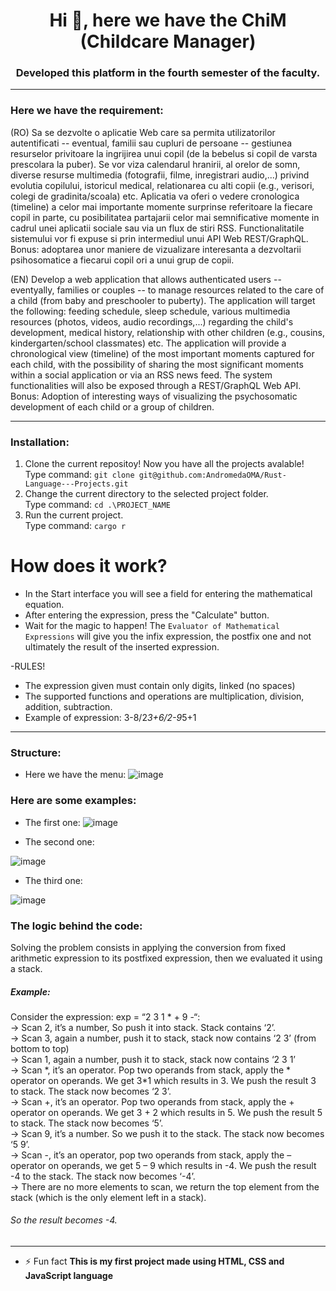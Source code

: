 <h1 align="center">Hi 👋, here we have the ChiM (Childcare Manager)</h1>
<h3 align="center">Developed this platform in the fourth semester of the faculty.</h3>

---

<h3 align="left">Here we have the requirement:</h3>

(RO) Sa se dezvolte o aplicatie Web care sa permita utilizatorilor autentificati -- eventual, familii sau cupluri de persoane -- gestiunea resurselor privitoare la ingrijirea unui copil (de la bebelus si copil de varsta prescolara la puber). Se vor viza calendarul hranirii, al orelor de somn, diverse resurse multimedia (fotografii, filme, inregistrari audio,...) privind evolutia copilului, istoricul medical, relationarea cu alti copii (e.g., verisori, colegi de gradinita/scoala) etc. Aplicatia va oferi o vedere cronologica (timeline) a celor mai importante momente surprinse referitoare la fiecare copil in parte, cu posibilitatea partajarii celor mai semnificative momente in cadrul unei aplicatii sociale sau via un flux de stiri RSS. Functionalitatile sistemului vor fi expuse si prin intermediul unui API Web REST/GraphQL. Bonus: adoptarea unor maniere de vizualizare interesanta a dezvoltarii psihosomatice a fiecarui copil ori a unui grup de copii.

(EN) Develop a web application that allows authenticated users -- eventyally, families or couples -- to manage resources related to the care of a child (from baby and preschooler to puberty). The application will target the following: feeding schedule, sleep schedule, various multimedia resources (photos, videos, audio recordings,...) regarding the child's development, medical history, relationship with other children (e.g., cousins, kindergarten/school classmates) etc. The application will provide a chronological view (timeline) of the most important moments captured for each child, with the possibility of sharing the most significant moments within a social application or via an RSS news feed. The system functionalities will also be exposed through a REST/GraphQL Web API. Bonus: Adoption of interesting ways of visualizing the psychosomatic development of each child or a group of children.

---

<h3 align="left">Installation:</h3>

1. Clone the current repositoy! Now you have all the projects avalable!</br>
 Type command: ```git clone git@github.com:AndromedaOMA/Rust-Language---Projects.git```
2. Change the current directory to the selected project folder.</br>
 Type command: ```cd .\PROJECT_NAME```
4. Run the current project.</br>
 Type command: ```cargo r```


# How does it work?

- In the Start interface you will see a field for entering the mathematical equation.
- After entering the expression, press the "Calculate" button.
- Wait for the magic to happen! The ``Evaluator of Mathematical Expressions`` will give you the infix expression, the postfix one and not ultimately the result of the inserted expression.
  
-RULES!

- The expression given must contain only digits, linked (no spaces)
- The supported functions and operations are multiplication, division, addition, subtraction.
- Example of expression: 3-8/2*3+6/2-9*5+1

---

<h3 align="left">Structure:</h3>

- Here we have the menu:
![image](https://github.com/AndromedaOMA/Rust-Language---Projects/assets/116078879/201c45a7-3597-4052-bf4d-0767b92e7044)

<h3 align="left">Here are some examples:</h3>

- The first one:
![image](https://github.com/AndromedaOMA/Rust-Language---Projects/assets/116078879/d2fc8d9e-1714-4dc6-99cc-422bb4eb5083)

- The second one:
  
![image](https://github.com/AndromedaOMA/Rust-Language---Projects/assets/116078879/e9c0dc0c-ced3-428e-8343-d7f7f3a845a2)

- The third one:

![image](https://github.com/AndromedaOMA/Rust-Language---Projects/assets/116078879/d6de001a-11bf-44eb-abcb-e5280049c69a)


<h3 align="left">The logic behind the code:</h3>
  Solving the problem consists in applying the conversion from fixed arithmetic expression to its postfixed expression, then we evaluated it using a stack.
  <h5>Example:</h5>
  Consider the expression: exp = “2 3 1 * + 9 -“:</br>
    -> Scan 2, it’s a number, So push it into stack. Stack contains ‘2’.</br>
    -> Scan 3, again a number, push it to stack, stack now contains ‘2 3’ (from bottom to top) </br>
    -> Scan 1, again a number, push it to stack, stack now contains ‘2 3 1’ </br>
    -> Scan *, it’s an operator. Pop two operands from stack, apply the * operator on operands. We get 3*1 which results in 3. We push the result 3 to stack. The stack now becomes ‘2 3’.</br>
    -> Scan +, it’s an operator. Pop two operands from stack, apply the + operator on operands. We get 3 + 2 which results in 5. We push the result 5 to stack. The stack now becomes ‘5’.</br>
    -> Scan 9, it’s a number. So we push it to the stack. The stack now becomes ‘5 9’.</br>
    -> Scan -, it’s an operator, pop two operands from stack, apply the – operator on operands, we get 5 – 9 which results in -4. We push the result -4 to the stack. The stack now becomes ‘-4’.</br>
    -> There are no more elements to scan, we return the top element from the stack (which is the only element left in a stack).</br>
    <h6>So the result becomes -4.</h6>

---

- ⚡ Fun fact **This is my first project made using HTML, CSS and JavaScript language**
